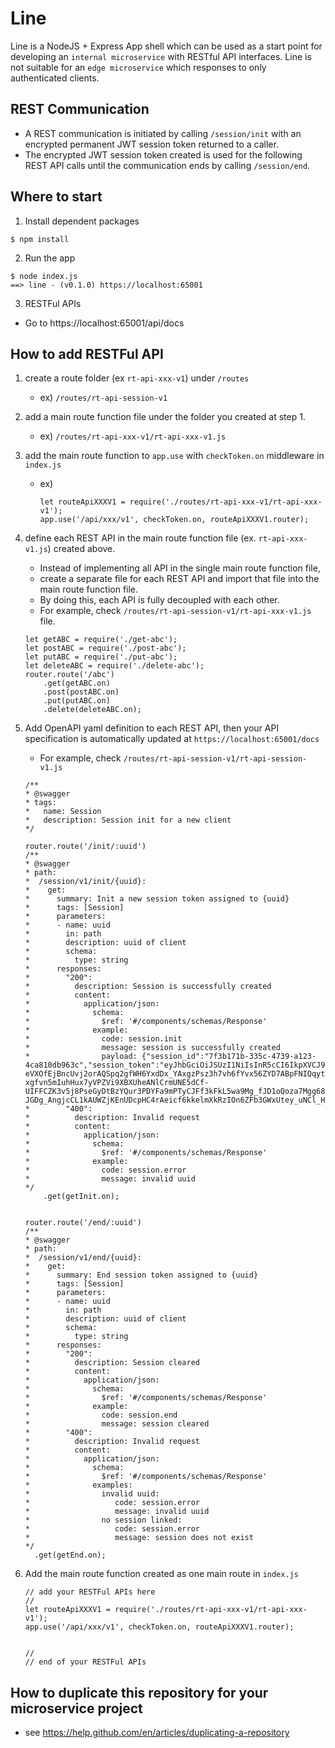 # Line

Line is a NodeJS + Express App shell which can be used as a start point for developing an `internal microservice` with RESTful API interfaces. Line is not suitable for an `edge microservice` which responses to only authenticated clients.   


## REST Communication

- A REST communication is initiated by calling `/session/init` with an encrypted permanent JWT session token returned to a caller.
- The encrypted JWT session token created is used for the following REST API calls until the communication ends by calling `/session/end`.



## Where to start


1. Install dependent packages
```
$ npm install
```

2. Run the app
```
$ node index.js
==> line - (v0.1.0) https://localhost:65001
```

3. RESTFul APIs
- Go to https://localhost:65001/api/docs


## How to add RESTFul API

 1. create a route folder (ex `rt-api-xxx-v1`) under `/routes`
    - ex) `/routes/rt-api-session-v1`
 2. add a main route function file under the folder you created at step 1.
    - ex) `/routes/rt-api-xxx-v1/rt-api-xxx-v1.js`
 3. add the main route function to `app.use` with `checkToken.on` middleware in `index.js`
    - ex) 
        ```
        let routeApiXXXV1 = require('./routes/rt-api-xxx-v1/rt-api-xxx-v1');
        app.use('/api/xxx/v1', checkToken.on, routeApiXXXV1.router);
        ```
 4. define each REST API in the main route function file (ex. `rt-api-xxx-v1.js`) created above. 
    - Instead of implementing all API in the single main route function file,
    - create a separate file for each REST API and import that file into the main route function file.
    - By doing this, each API is fully decoupled with each other.
    - For example, check `/routes/rt-api-session-v1/rt-api-xxx-v1.js` file.
    ```
    let getABC = require('./get-abc');
    let postABC = require('./post-abc');
    let putABC = require('./put-abc');
    let deleteABC = require('./delete-abc');
    router.route('/abc')
        .get(getABC.on)
        .post(postABC.on)
        .put(putABC.on)
        .delete(deleteABC.on);
    ```
 5. Add OpenAPI yaml definition to each REST API, then your API specification is automatically updated at `https://localhost:65001/docs`
    - For example, check `/routes/rt-api-session-v1/rt-api-session-v1.js`
    ```
    /**
    * @swagger
    * tags:
    *   name: Session
    *   description: Session init for a new client
    */

    router.route('/init/:uuid')
    /**
    * @swagger
    * path:
    *  /session/v1/init/{uuid}:
    *    get:
    *      summary: Init a new session token assigned to {uuid}
    *      tags: [Session]
    *      parameters:
    *      - name: uuid
    *        in: path
    *        description: uuid of client
    *        schema:
    *          type: string
    *      responses:
    *        "200":
    *          description: Session is successfully created
    *          content:
    *            application/json:
    *              schema:
    *                $ref: '#/components/schemas/Response'
    *              example:
    *                code: session.init
    *                message: session is successfully created
    *                payload: {"session_id":"7f3b171b-335c-4739-a123-4ca810db963c","session_token":"eyJhbGciOiJSUzI1NiIsInR5cCI6IkpXVCJ9.eyJzZXNzaW9uX2lkIjoiN2YzYjE3MWItMzM1Yy00NzM5LWExMjMtNGNhODEwZGI5NjNjIiwiY2xpZW50X3V1aWQiOiJiOTZhYjVlNi1mMWU4LTQ2NTMtYWIwOC00ZGQ4MmVhNjU3NzEiLCJpYXQiOjE1ODQxNDg2MzR9.L0SbNuIRb75bnmoxj-eVXOfEjBncUvj2orAQSpq2gfWH6YxdDx_YAxgzPsz3h7vh6fYvx56ZYD7ABpFNIQqytNW_woR614fvgSEhRgBdVwsJYKD1JEeQg-xgfvn5mIuhHux7yVPZVi9XBXUheANlCrmUNE5dCf-UIFFCZK3v5j8PseGyDtBzYQur3PDYFa9mPTyCJFf3kFkL5wa9Mg_fJD1oQoza7Mgg688_q7k3JJWJ0U51NUn0WO9E0wzeJcne2wia2UZeza0D-JGDg_AngjcCL1kAUWZjKEnUDcpHC4rAeicf6kkelmXkRzIOn6ZFb3GWxUtey_uNCl_H7wt40g"}
    *        "400":
    *          description: Invalid request
    *          content:
    *            application/json:
    *              schema:
    *                $ref: '#/components/schemas/Response'
    *              example:
    *                code: session.error
    *                message: invalid uuid
    */
        .get(getInit.on);

    
    router.route('/end/:uuid') 
    /**
    * @swagger
    * path:
    *  /session/v1/end/{uuid}:
    *    get:
    *      summary: End session token assigned to {uuid}
    *      tags: [Session]
    *      parameters:
    *      - name: uuid
    *        in: path
    *        description: uuid of client
    *        schema:
    *          type: string
    *      responses:
    *        "200":
    *          description: Session cleared
    *          content:
    *            application/json:
    *              schema:
    *                $ref: '#/components/schemas/Response'
    *              example:
    *                code: session.end
    *                message: session cleared
    *        "400":
    *          description: Invalid request
    *          content:
    *            application/json:
    *              schema:
    *                $ref: '#/components/schemas/Response'
    *              examples:
    *                invalid uuid:
    *                   code: session.error
    *                   message: invalid uuid
    *                no session linked:
    *                   code: session.error
    *                   message: session does not exist
    */
      .get(getEnd.on);
    ```
 6. Add the main route function created as one main route in `index.js`
 
    ```
    // add your RESTFul APIs here
    //
    let routeApiXXXV1 = require('./routes/rt-api-xxx-v1/rt-api-xxx-v1');
    app.use('/api/xxx/v1', checkToken.on, routeApiXXXV1.router);


    //
    // end of your RESTFul APIs
    ```

## How to duplicate this repository for your microservice project
- see https://help.github.com/en/articles/duplicating-a-repository

